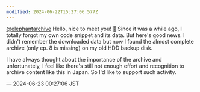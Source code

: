 ```yaml
---
modified: 2024-06-22T15:27:06.577Z
---
```


<p><span class="h-card" translate="no"><a href="https://mastodon.social/@elephantarchive" class="u-url mention">@<span>elephantarchive</span></a></span> Hello, nice to meet you! 🙂 Since it was a while ago, I totally forgot my own code snippet and its data. But here&#39;s good news. I didn&#39;t remember the downloaded data but now I found the almost complete archive (only ep. 8 is missing) on my old HDD backup disk.</p><p>I have always thought about the importance of the archive and unfortunately, I feel like there&#39;s still not enough effort and recognition to archive content like this in Japan. So I&#39;d like to support such activity.</p>

&mdash; 2024-06-23 00:27:06 JST

<!-- Original URL: https://mastodon.social/@sakuramochi0/112660973261582000-->
